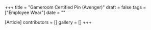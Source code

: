 +++
title = "Gameroom Certified Pin (Avenger)"
draft = false
tags = ["Employee Wear"]
date = ""

[Article]
contributors = []
gallery = []
+++